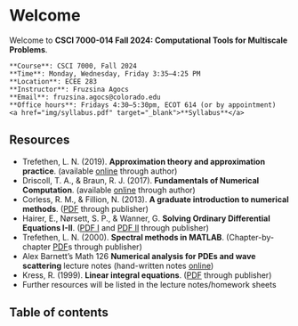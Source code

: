 # Welcome

Welcome to **CSCI 7000-014 Fall 2024: Computational Tools for Multiscale Problems**. 

```{admonition} Logistics
**Course**: CSCI 7000, Fall 2024  
**Time**: Monday, Wednesday, Friday 3:35–4:25 PM  
**Location**: ECEE 283  
**Instructor**: Fruzsina Agocs   
**Email**: fruzsina.agocs@colorado.edu  
**Office hours**: Fridays 4:30–5:30pm, ECOT 614 (or by appointment)  
<a href="img/syllabus.pdf" target="_blank">**Syllabus**</a>
```

## Resources 

* Trefethen, L. N. (2019). **Approximation theory and approximation practice**. (available [online](http://people.maths.ox.ac.uk/trefethen/ATAP/ATAPfirst6chapters.pdf) through author)  
* Driscoll, T. A., & Braun, R. J. (2017). **Fundamentals of Numerical Computation**. (available [online](https://tobydriscoll.net/fnc-julia/frontmatter.html) through author)  
* Corless, R. M., & Fillion, N. (2013). **A graduate introduction to numerical methods**. ([PDF](https://link.springer.com/book/10.1007/978-1-4614-8453-0) through publisher)  
* Hairer, E., Nørsett, S. P., & Wanner, G. **Solving Ordinary Differential Equations I-II**. ([PDF I](https://link.springer.com/book/10.1007/978-3-662-12607-3) and [PDF II](https://link.springer.com/book/10.1007/978-3-642-05221-7) through publisher)  
* Trefethen, L. N. (2000). **Spectral methods in MATLAB**. (Chapter-by-chapter [PDF](https://epubs.siam.org/doi/book/10.1137/1.9780898719598)s through publisher)  
* Alex Barnett’s Math 126 **Numerical analysis for PDEs and wave scattering** lecture notes (hand-written notes [online](https://math.dartmouth.edu/archive/m126w12/public\_html/))   
* Kress, R. (1999). **Linear integral equations**. ([PDF](https://link.springer.com/book/10.1007/978-1-4612-0559-3) through publisher)  
* Further resources will be listed in the lecture notes/homework sheets

## Table of contents

```{tableofcontents}
```
